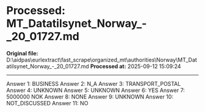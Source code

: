 # Processed: MT_Datatilsynet_Norway_-_20_01727.md

**Original file:** D:\aidpas\eurlextract\fast_scrape\organized_mt\authorities\Norway\MT_Datatilsynet_Norway_-_20_01727.md
**Processed at:** 2025-09-12 15:09:24

---

Answer 1: BUSINESS
Answer 2: N_A
Answer 3: TRANSPORT_POSTAL
Answer 4: UNKNOWN
Answer 5: UNKNOWN
Answer 6: YES
Answer 7: 5000000 NOK
Answer 8: NONE
Answer 9: UNKNOWN
Answer 10: NOT_DISCUSSED
Answer 11: NO